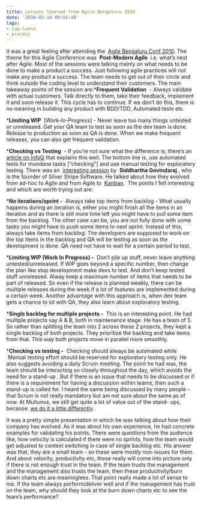 ```yaml
---
title: Lessons learned from Agile Bengaluru 2010
date: '2010-02-14 09:55:48'
tags:
- cap-leena
- process
---
```


It was a great feeling after attending the 
[Agile Bengaluru Conf 2010](http://www.agileindia.org/agilebengaluru2010). The theme for this Agile Conference was 
**Post-Modern Agile**
 i.e. what’s next after Agile. Most of the sessions were talking mainly on what needs to be done to make a product a success. Just following agile practices will not make any product a success. The team needs to get out of their circle and think outside the coding level to understand their customers. The main takeaway points of the session are:***Frequent Validation**
 - Always validate with actual customers. Talk directly to them, take their feedback, implement it and soon release it. This cycle has to continue. If we don’t do this, there is no meaning in building any product with BDD/TDD, Automated tests etc.

	
***Limiting WIP**
 [Work-In-Progress] - Never leave too many things untested or unreleased. Get your QA team to test as soon as the dev team is done. Release to production as soon as QA is done. When we make frequent releases, you can also get frequent validation.

	
***Checking vs Testing**
 - If you’re not sure what the difference is, there’s an 
[article on InfoQ](http://www.infoq.com/news/2009/12/testing-or-checking) that explains this well. The bottom line is, use automated tests for mundane tasks [“checking”] and use manual testing for exploratory testing.
There was an 
[interesting session](http://www.agileindia.org/agilebengaluru2010/agile-bengaluru-2010-a-startup-journey.htm) by 
**Siddhartha Govindaraj**
, who is the founder of Silver Stripe Software. He talked about how they evolved from ad-hoc to Agile and from Agile to 
[Kanban](http://en.wikipedia.org/wiki/Kanban).  The points I felt interesting and which are worth trying out are:

***No iterations/sprint -**
 Always take top items from backlog - What usually happens during an iteration is, either you might finish all the items in an iteration and as there is still more time left you might have to pull some item from the backlog. The other case can be, you are not fully done with some tasks you might have to push some items to next sprint. Instead of this, always take items from backlog. The developers are supposed to work on the top items in the backlog and QA will be testing as soon as the development is done. QA need not have to wait for a certain period to test.

	
***Limiting WIP (Work In Progress) -**
 Don’t pile up stuff, never leave anything untested/unreleased. If WIP goes beyond a specific number, then change the plan like stop development make devs to test. And don’t keep tested stuff unreleased. Alway keep a maximum number of items that needs to be part of released. So even if the release is planned weekly, there can be multiple releases during the week if a lot of features are implemented during a certain week. Another advantage with this approach is, when dev team gets a chance to sit with QA, they also learn about exploratory testing.

	
***Single backlog for multiple projects -**
 This is an interesting point. He had multiple projects say A & B, both in maintenance stage. He has a team of 5. So rather than splitting the team into 2 across these 2 projects, they kept a single backlog of both projects. They prioritize the backlog and take items from that. This way both projects move in parallel more smoothly.

	
***Checking vs testing -**
 Checking should always be automated while  Manual testing effort should be reserved for exploratory testing only.
He also suggests avoiding a daily Scrum meeting. The point he had was, the team should be interacting so closely throughout the day, which avoids the need for a stand-up . But if there is an issue that needs to be discussed or if there is a requirement for having a discussion within teams, then such a stand-up is called for. I heard the same being discussed by many people - that Scrum is not really mandatory but am not sure about the same as of now. At Multunus, we still get quite a lot of value out of the stand- ups, because 
[we do it a little differently](http://www.multunus.com/2010/01/our-pragmatic-processes/).

It was a pretty simple presentation in which he was talking about how their company has evolved. As it was about his own experience, he had concrete examples for validating his points. There were questions from the audience like, how velocity is calculated if there were no sprints, how the team would get adjusted to context switching in case of single backlog etc. His answer was that, they are a small team - so these were mostly non-issues for them. And about velocity, productivity etc, those really will come into picture only if there is not enough trust in the team. If the team trusts the management and the management also trusts the team, then these productivity/burn down charts etc are meaningless. That point really made a lot of sense to me. If the team always perform/deliver well and if the management has trust on the team, why should they look at the burn down charts etc to see the team’s performance?
